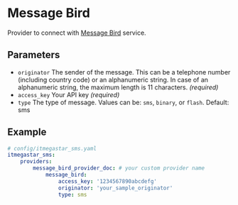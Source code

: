 # Message Bird

Provider to connect with [Message Bird](https://www.messagebird.com/) service.

## Parameters

 * `originator` The sender of the message. This can be a telephone number (including country code) or an alphanumeric string. In case of an alphanumeric string, the maximum length is 11 characters. *(required)*
 * `access_key` Your API key *(required)*
 * `type` The type of message. Values can be: `sms`, `binary`, or `flash`. Default: sms

## Example

``` yaml
# config/itmegastar_sms.yaml
itmegastar_sms:
    providers:
        message_bird_provider_doc: # your custom provider name
            message_bird:
                access_key: '1234567890abcdefg'
                originator: 'your_sample_originator'
                type: sms
```